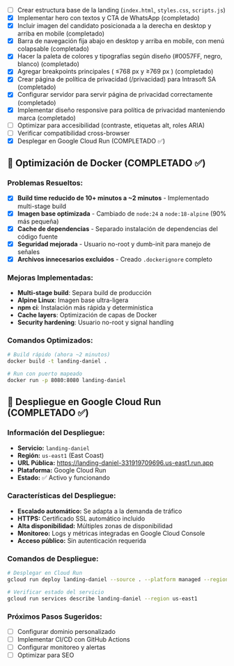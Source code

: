 - [ ] Crear estructura base de la landing (`index.html`, `styles.css`, `scripts.js`)
- [x] Implementar hero con textos y CTA de WhatsApp (completado)
- [x] Incluir imagen del candidato posicionada a la derecha en desktop y arriba en mobile (completado)
- [x] Barra de navegación fija abajo en desktop y arriba en mobile, con menú colapsable (completado)
- [x] Hacer la paleta de colores y tipografías según diseño (#0057FF, negro, blanco) (completado)
- [x] Agregar breakpoints principales ( ≤768 px y ≥769 px ) (completado)
- [x] Crear página de política de privacidad (/privacidad) para Intrasoft SA (completado)
- [x] Configurar servidor para servir página de privacidad correctamente (completado)
- [x] Implementar diseño responsive para política de privacidad manteniendo marca (completado)
- [ ] Optimizar para accesibilidad (contraste, etiquetas alt, roles ARIA)
- [ ] Verificar compatibilidad cross-browser
- [x] Desplegar en Google Cloud Run (COMPLETADO ✅)

## 🐳 Optimización de Docker (COMPLETADO ✅)

### Problemas Resueltos:
- [x] **Build time reducido de 10+ minutos a ~2 minutos** - Implementado multi-stage build
- [x] **Imagen base optimizada** - Cambiado de `node:24` a `node:18-alpine` (90% más pequeña)
- [x] **Cache de dependencias** - Separado instalación de dependencias del código fuente
- [x] **Seguridad mejorada** - Usuario no-root y dumb-init para manejo de señales
- [x] **Archivos innecesarios excluidos** - Creado `.dockerignore` completo

### Mejoras Implementadas:
- **Multi-stage build**: Separa build de producción
- **Alpine Linux**: Imagen base ultra-ligera
- **npm ci**: Instalación más rápida y determinística
- **Cache layers**: Optimización de capas de Docker
- **Security hardening**: Usuario no-root y signal handling

### Comandos Optimizados:
```bash
# Build rápido (ahora ~2 minutos)
docker build -t landing-daniel .

# Run con puerto mapeado
docker run -p 8080:8080 landing-daniel
```

## 🚀 Despliegue en Google Cloud Run (COMPLETADO ✅)

### Información del Despliegue:
- **Servicio:** `landing-daniel`
- **Región:** `us-east1` (East Coast)
- **URL Pública:** https://landing-daniel-331919709696.us-east1.run.app
- **Plataforma:** Google Cloud Run
- **Estado:** ✅ Activo y funcionando

### Características del Despliegue:
- **Escalado automático:** Se adapta a la demanda de tráfico
- **HTTPS:** Certificado SSL automático incluido
- **Alta disponibilidad:** Múltiples zonas de disponibilidad
- **Monitoreo:** Logs y métricas integradas en Google Cloud Console
- **Acceso público:** Sin autenticación requerida

### Comandos de Despliegue:
```bash
# Desplegar en Cloud Run
gcloud run deploy landing-daniel --source . --platform managed --region us-east1 --allow-unauthenticated --port 8080

# Verificar estado del servicio
gcloud run services describe landing-daniel --region us-east1
```

### Próximos Pasos Sugeridos:
- [ ] Configurar dominio personalizado
- [ ] Implementar CI/CD con GitHub Actions
- [ ] Configurar monitoreo y alertas
- [ ] Optimizar para SEO 